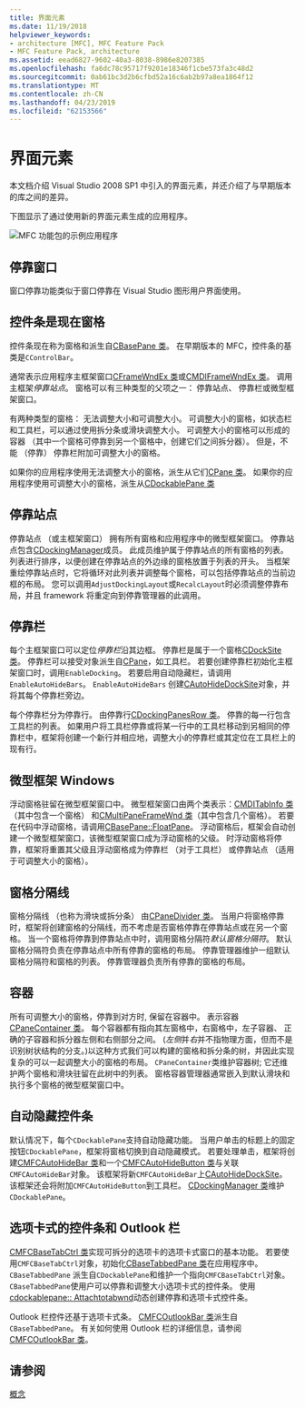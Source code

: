 ```yaml
---
title: 界面元素
ms.date: 11/19/2018
helpviewer_keywords:
- architecture [MFC], MFC Feature Pack
- MFC Feature Pack, architecture
ms.assetid: eead6827-9602-40a3-8038-8986e8207385
ms.openlocfilehash: fa6dc78c95717f9201e18346f1cbe573fa3c48d2
ms.sourcegitcommit: 0ab61bc3d2b6cfbd52a16c6ab2b97a8ea1864f12
ms.translationtype: MT
ms.contentlocale: zh-CN
ms.lasthandoff: 04/23/2019
ms.locfileid: "62153566"
---
```

# <a name="interface-elements"></a>界面元素

本文档介绍 Visual Studio 2008 SP1 中引入的界面元素，并还介绍了与早期版本的库之间的差异。

下图显示了通过使用新的界面元素生成的应用程序。

![MFC 功能包的示例应用程序](../mfc/media/mfc_featurepack.png "MFC 功能包的示例应用程序")

## <a name="window-docking"></a>停靠窗口

窗口停靠功能类似于窗口停靠在 Visual Studio 图形用户界面使用。

## <a name="control-bars-are-now-panes"></a>控件条是现在窗格

控件条现在称为窗格和派生自[CBasePane 类](../mfc/reference/cbasepane-class.md)。 在早期版本的 MFC，控件条的基类是`CControlBar`。

通常表示应用程序主框架窗口[CFrameWndEx 类](../mfc/reference/cframewndex-class.md)或[CMDIFrameWndEx 类](../mfc/reference/cmdiframewndex-class.md)。 调用主框架*停靠站点*。 窗格可以有三种类型的父项之一： 停靠站点、 停靠栏或微型框架窗口。

有两种类型的窗格： 无法调整大小和可调整大小。 可调整大小的窗格，如状态栏和工具栏，可以通过使用拆分条或滑块调整大小。 可调整大小的窗格可以形成的容器 （其中一个窗格可停靠到另一个窗格中，创建它们之间拆分器）。 但是，不能 （停靠） 停靠栏附加可调整大小的窗格。

如果你的应用程序使用无法调整大小的窗格，派生从它们[CPane 类](../mfc/reference/cpane-class.md)。  如果你的应用程序使用可调整大小的窗格，派生从[CDockablePane 类](../mfc/reference/cdockablepane-class.md)

## <a name="dock-site"></a>停靠站点

停靠站点 （或主框架窗口） 拥有所有窗格和应用程序中的微型框架窗口。 停靠站点包含[CDockingManager](../mfc/reference/cdockingmanager-class.md)成员。 此成员维护属于停靠站点的所有窗格的列表。 列表进行排序，以便创建在停靠站点的外边缘的窗格放置于列表的开头。 当框架重绘停靠站点时，它将循环对此列表并调整每个窗格，可以包括停靠站点的当前边框的布局。 您可以调用`AdjustDockingLayout`或`RecalcLayout`时必须调整停靠布局，并且 framework 将重定向到停靠管理器的此调用。

## <a name="dock-bars"></a>停靠栏

每个主框架窗口可以定位*停靠栏*沿其边框。 停靠栏是属于一个窗格[CDockSite 类](../mfc/reference/cdocksite-class.md)。 停靠栏可以接受对象派生自[CPane](../mfc/reference/cpane-class.md)，如工具栏。 若要创建停靠栏初始化主框架窗口时，调用`EnableDocking`。 若要启用自动隐藏栏，请调用`EnableAutoHideBars`。 `EnableAutoHideBars` 创建[CAutoHideDockSite](../mfc/reference/cautohidedocksite-class.md)对象，并将其每个停靠栏旁边。

每个停靠栏分为停靠行。 由停靠行[CDockingPanesRow 类](../mfc/reference/cdockingpanesrow-class.md)。 停靠的每一行包含工具栏的列表。 如果用户将工具栏停靠或将某一行中的工具栏移动到另相同的停靠栏中，框架将创建一个新行并相应地，调整大小的停靠栏或其定位在工具栏上的现有行。

## <a name="mini-frame-windows"></a>微型框架 Windows

浮动窗格驻留在微型框架窗口中。 微型框架窗口由两个类表示：[CMDITabInfo 类](../mfc/reference/cmditabinfo-class.md)（其中包含一个窗格） 和[CMultiPaneFrameWnd 类](../mfc/reference/cmultipaneframewnd-class.md)（其中包含几个窗格）。 若要在代码中浮动窗格，请调用[CBasePane::FloatPane](../mfc/reference/cbasepane-class.md#floatpane)。 浮动窗格后，框架会自动创建一个微型框架窗口，该微型框架窗口成为浮动窗格的父级。 时浮动窗格将停靠，框架将重置其父级且浮动窗格成为停靠栏 （对于工具栏） 或停靠站点 （适用于可调整大小的窗格）。

## <a name="pane-dividers"></a>窗格分隔线

窗格分隔线 （也称为滑块或拆分条） 由[CPaneDivider 类](../mfc/reference/cpanedivider-class.md)。 当用户将窗格停靠时，框架将创建窗格的分隔线，而不考虑是否窗格停靠在停靠站点或在另一个窗格。 当一个窗格将停靠到停靠站点中时，调用窗格分隔符*默认窗格分隔符*。 默认窗格分隔符负责在停靠站点中所有停靠的窗格的布局。 停靠管理器维护一组默认窗格分隔符和窗格的列表。 停靠管理器负责所有停靠的窗格的布局。

## <a name="containers"></a>容器

所有可调整大小的窗格，停靠到对方时, 保留在容器中。 表示容器[CPaneContainer 类](../mfc/reference/cpanecontainer-class.md)。 每个容器都有指向其左窗格中，右窗格中，左子容器、 正确的子容器和拆分器左侧和右侧部分之间。 (*左侧*并*右*并不指物理方面，但而不是识别树状结构的分支。)以这种方式我们可以构建的窗格和拆分条的树，并因此实现复杂的可以一起调整大小的窗格的布局。 `CPaneContainer`类维护容器树; 它还维护两个窗格和滑块驻留在此树中的列表。 窗格容器管理器通常嵌入到默认滑块和执行多个窗格的微型框架窗口中。

## <a name="auto-hide-control-bars"></a>自动隐藏控件条

默认情况下，每个`CDockablePane`支持自动隐藏功能。 当用户单击的标题上的固定按钮`CDockablePane`，框架将窗格切换到自动隐藏模式。 若要处理单击，框架将创建[CMFCAutoHideBar 类](../mfc/reference/cmfcautohidebar-class.md)和一个[CMFCAutoHideButton 类](../mfc/reference/cmfcautohidebutton-class.md)与关联`CMFCAutoHideBar`对象。 该框架将新`CMFCAutoHideBar`上[CAutoHideDockSite](../mfc/reference/cautohidedocksite-class.md)。 该框架还会将附加`CMFCAutoHideButton`到工具栏。 [CDockingManager 类](../mfc/reference/cdockingmanager-class.md)维护`CDockablePane`。

## <a name="tabbed-control-bars-and-outlook-bars"></a>选项卡式的控件条和 Outlook 栏

[CMFCBaseTabCtrl 类](../mfc/reference/cmfcbasetabctrl-class.md)实现可拆分的选项卡的选项卡式窗口的基本功能。 若要使用`CMFCBaseTabCtrl`对象，初始化[CBaseTabbedPane 类](../mfc/reference/cbasetabbedpane-class.md)在应用程序中。 `CBaseTabbedPane` 派生自`CDockablePane`和维护一个指向`CMFCBaseTabCtrl`对象。 `CBaseTabbedPane`使用户可以停靠和调整大小选项卡式的控件条。 使用[cdockablepane:: Attachtotabwnd](../mfc/reference/cdockablepane-class.md#attachtotabwnd)动态创建停靠和选项卡式控件条。

Outlook 栏控件还基于选项卡式条。 [CMFCOutlookBar 类](../mfc/reference/cmfcoutlookbar-class.md)派生自`CBaseTabbedPane`。 有关如何使用 Outlook 栏的详细信息，请参阅[CMFCOutlookBar 类](../mfc/reference/cmfcoutlookbar-class.md)。

## <a name="see-also"></a>请参阅

[概念](../mfc/mfc-concepts.md)
